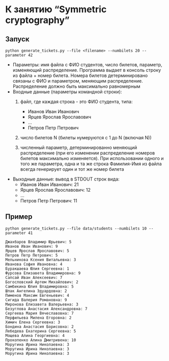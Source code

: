 #  К занятию “Symmetric cryptography”

## Запуск

```shell
python generate_tickets.py --file <filename> --numbilets 20 --parameter 42
```
- Параметры: имя файла с ФИО студентов, число билетов, параметр, изменяющий распределение. Программа выдает в консоль строку из файла + номер билета. Номера билетов детерминировано связаны с ФИО и параметром, меняющим распределение. Распределение должно быть максимально равномерным
- Входные данные (параметры командной строки):
  1) файл, где каждая строка - это ФИО студента, типа:
        - Иванов Иван Иванович
        - Ярцев Ярослав Ярославович
        - …
        - Петров Петр Петрович

  2) число билетов N (билеты нумеруются с 1 до N (включая N))
  3) численный параметр, детерминированно меняющий распределение (при его изменении распределение номеров билетов максимально изменяется). При использовании одного и того же параметра, одна и та же строка Фамилия-Имя из файла всегда генерирует один и тот же номер билета
- Выходные данные: вывод в STDOUT строк вида:
    - Иванов Иван Иванович: 21
    - Ярцев Ярослав Ярославович: 12
    - …
    - Петров Петр Петрович: 11

## Пример 
```shell
python generate_tickets.py --file data/students --numbilets 10 --parameter 41
```

```
Джахбаров Владимир Юрьевич: 5
Иванов Иван Иванович: 9
Ярцев Ярослав Ярославович: 5
Петров Петр Петрович: 5
Мельникова Ксения Витальевна: 3
Иванова София Ивановна: 4
Буракшаева Юлия Сергеевна: 1
Фурсова Елизавета Владимировна: 9
Сапсай Иван Алексеевич: 7
Богословский Артем Михайлович: 2
Самбикина Юлия Владимировна: 5
Шпак Ангелина Эдуардовна: 2
Пименов Максим Евгеньевич: 4
Сигида Валерия Романовна: 9
Миронова Елизавета Валерьевна: 3
Безуглова Анастасия Александровна: 7
Сергеева Мария Вячеславовна: 7
Перфильева Милена Егоровна: 2
Химич Елена Сергеевна: 3
Бондина Анастасия Борисовна: 2
Лебедева Екатерина Сергеевна: 5
Мощева Алина Георгиевна: 4
Прокопенко Алина Дмитривена: 10
Моругина Ирина Николаевна: 3
Моругина Ирина Николаевна: 3
Моругина Ирина Николаевна: 3
```